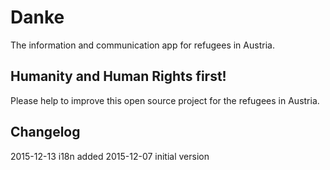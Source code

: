 Danke
=====

The information and communication app for refugees in Austria.

## Humanity and Human Rights first!

Please help to improve this open source project for the refugees in Austria.


## Changelog
2015-12-13 i18n added
2015-12-07 initial version
